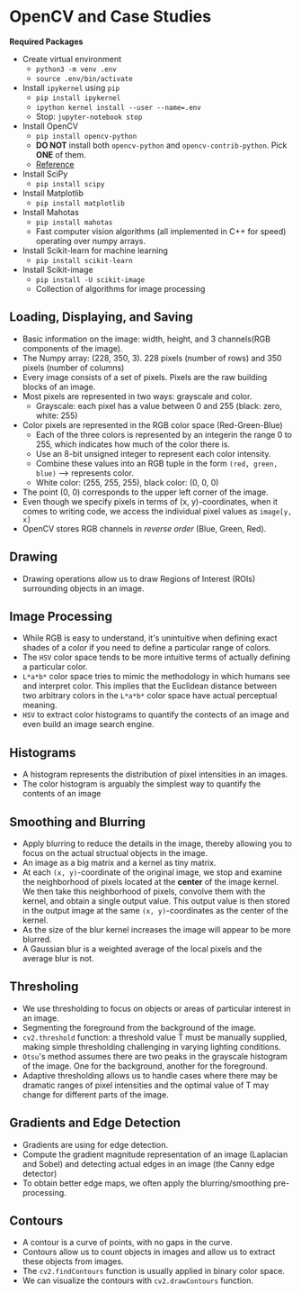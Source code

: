 # OpenCV and Case Studies

**Required Packages**
- Create virtual environment
    - `python3 -m venv .env`
    - `source .env/bin/activate`
- Install `ipykernel` using `pip`
    - `pip install ipykernel`
    - `ipython kernel install --user --name=.env`
    - Stop: `jupyter-notebook stop`
- Install OpenCV
    - `pip install opencv-python`
    - __DO NOT__ install both `opencv-python` and `opencv-contrib-python`. Pick __ONE__ of them.
    - [Reference](https://www.pyimagesearch.com/2018/09/19/pip-install-opencv/)
- Install SciPy
    - `pip install scipy`
- Install Matplotlib
    - `pip install matplotlib`
- Install Mahotas
    - `pip install mahotas`
    - Fast computer vision algorithms (all implemented in C++ for speed) operating over numpy arrays.
- Install Scikit-learn for machine learning
    - `pip install scikit-learn`
- Install Scikit-image
    - `pip install -U scikit-image`
    - Collection of algorithms for image processing

## Loading, Displaying, and Saving
- Basic information on the image: width, height, and 3 channels(RGB components of the image).
- The Numpy array: (228, 350, 3). 228 pixels (number of rows) and 350 pixels (number of columns)
- Every image consists of a set of pixels. Pixels are the raw building blocks of an image.
- Most pixels are represented in two ways: grayscale and color.
    - Grayscale: each pixel has a value between 0 and 255 (black: zero, white: 255)
- Color pixels are represented in the RGB color space (Red-Green-Blue)
    - Each of the three colors is represented by an integerin the range 0 to 255, which indicates how much of the color there is.
    - Use an 8-bit unsigned integer to represent each color intensity.
    - Combine these values into an RGB tuple in the form `(red, green, blue)` --> represents color.
    - White color: (255, 255, 255), black color: (0, 0, 0)
- The point (0, 0) corresponds to the upper left corner of the image.
- Even though we specify pixels in terms of (x, y)-coordinates, when it comes to writing code, we access the individual pixel values as `image[y, x]`
- OpenCV stores RGB channels in _reverse order_ (Blue, Green, Red).

## Drawing
- Drawing operations allow us to draw Regions of Interest (ROIs) surrounding objects in an image.

## Image Processing
- While RGB is easy to understand, it's unintuitive when defining exact shades of a color if you need to define a particular range of colors.
- The `HSV` color space tends to be more intuitive terms of actually defining a particular color.
- `L*a*b*` color space tries to mimic the methodology in which humans see and interpret color. This implies that the Euclidean distance between two arbitrary colors in the `L*a*b*` color space have actual perceptual meaning.
- `HSV` to extract color histograms to quantify the contects of an image and even build an image search engine.

## Histograms
- A histogram represents the distribution of pixel intensities in an images.
- The color histogram is arguably the simplest way to quantify the contents of an image

## Smoothing and Blurring
- Apply blurring to reduce the details in the image, thereby allowing you to focus on the actual structual objects in the image.
- An image as a big matrix and a kernel as tiny matrix.
- At each `(x, y)`-coordinate of the original image, we stop and examine the neighborhood of pixels located at the __center__ of the image kernel. We then take this neighborhood of pixels, convolve them with the kernel, and obtain a single output value. This output value is then stored in the output image at the same `(x, y)`-coordinates as the center of the kernel.
- As the size of the blur kernel increases the image will appear to be more blurred.
- A Gaussian blur is a weighted average of the local pixels and the average blur is not.

## Thresholing
- We use thresholding to focus on objects or areas of particular interest in an image.
- Segmenting the foreground from the background of the image.
- `cv2.threshold` function: a threshold value T must be manually supplied, making simple thresholding challenging in varying lighting conditions.
- `Otsu`'s method assumes there are two peaks in the grayscale histogram of the image. One for the background, another for the foreground.
- Adaptive thresholding allows us to handle cases where there may be dramatic ranges of pixel intensities and the optimal value of T may change for different parts of the image.

## Gradients and Edge Detection
- Gradients are using for edge detection.
- Compute the gradient magnitude representation of an image (Laplacian and Sobel) and detecting actual edges in an image (the Canny edge detector)
- To obtain better edge maps, we often apply the blurring/smoothing pre-processing.

## Contours
- A contour is a curve of points, with no gaps in the curve.
- Contours allow us to count objects in images and allow us to extract these objects from images.
- The `cv2.findContours` function is usually applied in binary color space.
- We can visualize the contours with `cv2.drawContours` function.